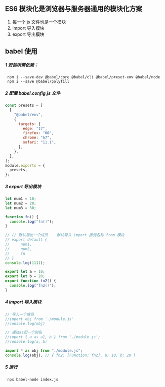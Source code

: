 ## ES6 模块化是浏览器与服务器通用的模块化方案

1. 每一个 js 文件也是一个模块
2. import 导入模块
3. export 导出模块

## babel 使用

##### 1 安装所需依赖：

```shell
 npm i --save-dev @babel/core @babel/cli @babel/preset-env @babel/node
 npm i --save @babel/polyfill
```

##### 2 配置 babel.config.js 文件

```javascript
const presets = [
  [
    "@babel/env",
    {
      targets: {
        edge: "17",
        firefox: "60",
        chrome: "67",
        safari: "11.1",
      },
    },
  ],
];
module.exports = {
  presets,
};
```

##### 3 export 导出模块

```javascript
let num1 = 10;
let num2 = 20;
let num3 = 30;

function fn() {
  console.log("fn()");
}

// // 默认导出一个成员    默认导入 import 接受名称 from 模块
// export default {
//     num1,
//     num2,
//     fn
// }
console.log(1111);

export let a = 10;
export let b = 20;
export function fn2() {
  console.log("fn2()");
}
```

##### 4 import 导入模块

```javascript
// 导入一个成员
//import obj from './module.js'
//console.log(obj)

// 通过as起一个别名
//import { a as a1, b } from './module.js';
//console.log(a, b)

import * as obj from "./module.js";
console.log(obj); // { fn2: [Function: fn2], a: 10, b: 20 }
```

##### 5 运行

```shell  
 npx babel-node index.js
```
